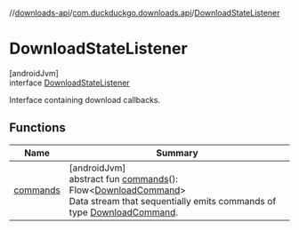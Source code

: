 //[downloads-api](../../../index.md)/[com.duckduckgo.downloads.api](../index.md)/[DownloadStateListener](index.md)

# DownloadStateListener

[androidJvm]\
interface [DownloadStateListener](index.md)

Interface containing download callbacks.

## Functions

| Name | Summary |
|---|---|
| [commands](commands.md) | [androidJvm]<br>abstract fun [commands](commands.md)(): Flow&lt;[DownloadCommand](../-download-command/index.md)&gt;<br>Data stream that sequentially emits commands of type [DownloadCommand](../-download-command/index.md). |

